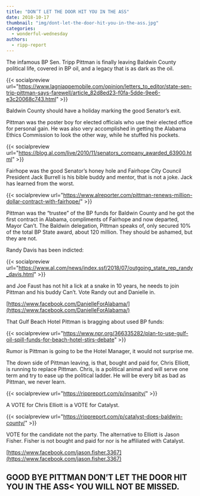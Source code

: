 ```yaml
---
title: "DON’T LET THE DOOR HIT YOU IN THE ASS"
date: 2018-10-17
thumbnail: "img/dont-let-the-door-hit-you-in-the-ass.jpg"
categories: 
  - wonderful-wednesday
authors: 
  - ripp-report
---
```


The infamous BP Sen. Tripp Pittman is finally leaving Baldwin County political life, covered in BP oil, and a legacy that is as dark as the oil.

{{< socialpreview url="https://www.lagniappemobile.com/opinion/letters_to_editor/state-sen-trip-pittman-says-farewell/article_82d8ed23-f0fa-5dde-9ee6-e3c20068c743.html" >}}

Baldwin County should have a holiday marking the good Senator’s exit.

Pittman was the poster boy for elected officials who use their elected office for personal gain. He was also very accomplished in getting the Alabama Ethics Commission to look the other way, while he stuffed his pockets.

{{< socialpreview url="https://blog.al.com/live/2010/11/senators_company_awarded_63900.html" >}}

Fairhope was the good Senator’s honey hole and Fairhope City Council President Jack Burrell is his bible buddy and mentor, that is not a joke. Jack has learned from the worst.

{{< socialpreview url="https://www.alreporter.com/pittman-renews-million-dollar-contract-with-fairhope/" >}}

Pittman was the “trustee” of the BP funds for Baldwin County and he got the first contract in Alabama, compliments of Fairhope and now departed, Mayor Can’t. The Baldwin delegation, Pittman speaks of, only secured 10% of the total BP State award, about 120 million. They should be ashamed, but they are not.

Randy Davis has been indicted:

{{< socialpreview url="https://www.al.com/news/index.ssf/2018/07/outgoing_state_rep_randy_davis.html" >}}

and Joe Faust has not hit a lick at a snake in 10 years, he needs to join Pittman and his buddy Can’t. Vote Randy out and Danielle in.

[https://www.facebook.com/DanielleForAlabama/](https://www.facebook.com/DanielleForAlabama/)

That Gulf Beach Hotel Pittman is bragging about used BP funds:

{{< socialpreview url="https://www.npr.org/366335282/plan-to-use-gulf-oil-spill-funds-for-beach-hotel-stirs-debate" >}}

Rumor is Pittman is going to be the Hotel Manager, it would not surprise me.

The down side of Pittman leaving, is that, bought and paid for, Chris Elliott, is running to replace Pittman. Chris, is a political animal and will serve one term and try to ease up the political ladder. He will be every bit as bad as Pittman, we never learn.

{{< socialpreview url="https://rippreport.com/p/insanity/" >}}

A VOTE for Chris Elliott is a VOTE for Catalyst.

{{< socialpreview url="https://rippreport.com/p/catalyst-does-baldwin-county/" >}}

</div>
VOTE for the candidate not the party. The alternative to Elliott is Jason Fisher. Fisher is not bought and paid for nor is he affiliated with Catalyst.

[https://www.facebook.com/jason.fisher.3367](https://www.facebook.com/jason.fisher.3367)

## GOOD BYE PITTMAN DON’T LET THE DOOR HIT YOU IN THE ASS< YOU WILL NOT BE MISSED.
